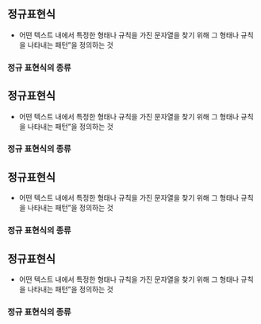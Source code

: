 ## 정규표현식

- 어떤 텍스트 내에서 특정한 형태나 규칙을 가진 문자열을 찾기 위해 그 형태나 규칙을 나타내는 패턴”을 정의하는 것

### 정규 표현식의 종류

## 정규표현식

- 어떤 텍스트 내에서 특정한 형태나 규칙을 가진 문자열을 찾기 위해 그 형태나 규칙을 나타내는 패턴”을 정의하는 것

### 정규 표현식의 종류

## 정규표현식

- 어떤 텍스트 내에서 특정한 형태나 규칙을 가진 문자열을 찾기 위해 그 형태나 규칙을 나타내는 패턴”을 정의하는 것

### 정규 표현식의 종류

## 정규표현식

- 어떤 텍스트 내에서 특정한 형태나 규칙을 가진 문자열을 찾기 위해 그 형태나 규칙을 나타내는 패턴”을 정의하는 것

### 정규 표현식의 종류
